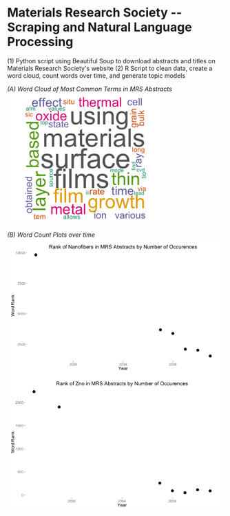 Materials Research Society -- Scraping and Natural Language Processing
============

(1) Python script using Beautiful Soup to download abstracts and titles on Materials Research Society's website
(2) R Script to clean data, create a word cloud, count words over time, and generate topic models


*(A) Word Cloud of Most Common Terms in MRS Abstracts*
![](images/wordcloud.png?raw=true)

*(B) Word Count Plots over time*
![](images/nanofibers2.png?raw=true)
![](images/zno2.png?raw=true)
